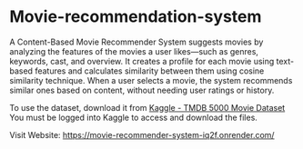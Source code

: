 # Movie-recommendation-system
A Content-Based Movie Recommender System suggests movies by analyzing the features of the movies a user likes—such as genres, keywords, cast, and overview. It creates a profile for each movie using text-based features and calculates similarity between them using cosine similarity technique. When a user selects a movie, the system recommends similar ones based on content, without needing user ratings or history.

To use the dataset, download it from [Kaggle - TMDB 5000 Movie Dataset](https://www.kaggle.com/datasets/tmdb/tmdb-movie-metadata)  
You must be logged into Kaggle to access and download the files.

Visit Website: https://movie-recommender-system-iq2f.onrender.com/
